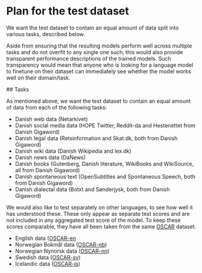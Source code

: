 # Plan for the test dataset

We want the test dataset to contain an equal amount of data split into various
tasks, described below.

Aside from ensuring that the resulting models perform well across multiple
tasks and do not overfit to any single one such, this would also provide
transparent performance descriptions of the trained models. Such transparency
would mean that anyone who is looking for a language model to finetune on their
dataset can immediately see whether the model works well on their domain/task.

## Tasks

As mentioned above, we want the test dataset to contain an equal amount of
data from each of the following tasks:

- Danish web data (Netarkivet)
- Danish social media data (HOPE Twitter, Reddit-da and Hestenettet from Danish
  Gigaword)
- Danish legal data (Retsinformation and Skat.dk, both from Danish Gigaword)
- Danish wiki data (Danish Wikipedia and lex.dk)
- Danish news data (DaNews)
- Danish books (Gutenberg, Danish literature, WikiBooks and WikiSource, all
  from Danish Gigaword)
- Danish spontaneous text (OpenSubtitles and Spontaneous Speech, both from
  Danish Gigaword)
- Danish dialectal data (Botxt and Sønderjysk, both from Danish Gigaword)

We would also like to test separately on other languages, to see how well it
has understood these. These only appear as separate test scores and are not
included in any aggregated test score of the model. To keep these scores
comparable, they have all been taken from the same
[OSCAR](https://ids-pub.bsz-bw.de/frontdoor/index/index/docId/9021) dataset.

- English data ([OSCAR-en](https://huggingface.co/datasets/oscar/viewer/unshuffled_deduplicated_en/train)
- Norwegian Bokmål data ([OSCAR-nb](https://huggingface.co/datasets/oscar/viewer/unshuffled_deduplicated_no/train))
- Norwegian Nynorsk data ([OSCAR-nn](https://huggingface.co/datasets/oscar/viewer/unshuffled_deduplicated_nn/train))
- Swedish data ([OSCAR-sv](https://huggingface.co/datasets/oscar/viewer/unshuffled_deduplicated_sv/train))
- Icelandic data ([OSCAR-is](https://huggingface.co/datasets/oscar/viewer/unshuffled_deduplicated_is/train))
